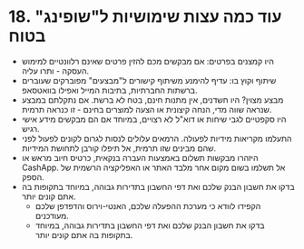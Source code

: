 # 18. עוד כמה עצות שימושיות ל"שופינג" בטוח

- היו קמצנים בפרטים: אם מבקשים מכם להזין פרטים שאינם רלוונטיים למימוש העסקה \- ותרו עליה.  
- שיתוף וקוץ בו: עדיף להימנע משיתוף קישורים ל"מבצעים" מפוברקים שעוברים ברשתות החברתיות, בתיבות המייל ואפילו בוואטסאפ.  
- מבצע מצוין? היו חשדנים, אין מתנות חינם, בטח לא ברשת. אם נתקלתם במבצע שנראה שווה מדי, הנחה קיצונית או הצעה למוצרים בחינם \- זו כנראה תרמית.  
- היו סקפטיים לגבי שיחות או דוא"ל לא רצויים, במיוחד אם הם מבקשים מידע אישי רגיש.  
- התעלמו מקריאות מידיות לפעולה. הרמאים עלולים לנסות לגרום לקונים לפעול לפני שהם מבינים שזו תרמית, אל תיפלו קורבן לתחושת המידיות.  
- היזהרו מבקשות תשלום באמצעות העברה בנקאית, כרטיס חיוב מראש או CashApp. אל תשלמו בשום מקום אחר מלבד האתר או האפליקציה הרשמית של הספק.  
- בדקו את חשבון הבנק שלכם ואת דפי החשבון בתדירות גבוהה, במיוחד בתקופות בה אתם קונים יותר. 
   - הקפידו לוודא כי מערכת ההפעלה שלכם, האנטי-וירוס והדפדפן שלכם מעודכנים.
   - בדקו את חשבון הבנק שלכם ואת דפי החשבון בתדירות גבוהה, במיוחד בתקופות בה אתם קונים יותר.
